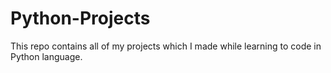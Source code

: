 # Python-Projects
This repo contains all of my projects which I made while learning to code in Python language.
